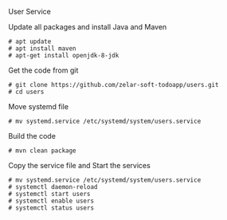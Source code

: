 User Service

Update all packages and install Java and Maven

    # apt update
    # apt install maven 
    # apt-get install openjdk-8-jdk
    
Get the code from git

    # git clone https://github.com/zelar-soft-todoapp/users.git
    # cd users
    
 Move systemd file
 
    # mv systemd.service /etc/systemd/system/users.service
    
 Build the code
 
    # mvn clean package
    
 Copy the service file and Start the services 
 
    # mv systemd.service /etc/systemd/system/users.service
    # systemctl daemon-reload
    # systemctl start users
    # systemctl enable users 
    # systemctl status users
    
